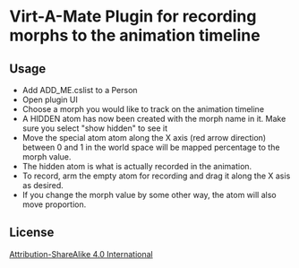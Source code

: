 # Virt-A-Mate Plugin for recording morphs to the animation timeline

## Usage

- Add ADD_ME.cslist to a Person
- Open plugin UI
- Choose a morph you would like to track on the animation timeline
- A HIDDEN atom has now been created with the morph name in it.  Make sure you select "show hidden" to see it
- Move the special atom atom along the X axis (red arrow direction) between 0 and 1 in the world space will be mapped percentage to the morph value.
- The hidden atom is what is actually recorded in the animation.
- To record, arm the empty atom for recording and drag it along the X asis as desired.
- If you change the morph value by some other way, the atom will also move proportion.

## License

[Attribution-ShareAlike 4.0 International](LICENSE.md)

